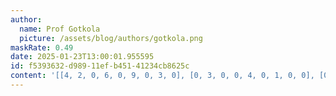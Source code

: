 ```yaml
---
author:
  name: Prof Gotkola
  picture: /assets/blog/authors/gotkola.png
maskRate: 0.49
date: 2025-01-23T13:00:01.955595
id: f5393632-d989-11ef-b451-41234cb8625c
content: '[[4, 2, 0, 6, 0, 9, 0, 3, 0], [0, 3, 0, 0, 4, 0, 1, 0, 0], [0, 0, 0, 0, 5, 7, 2, 8, 0], [0, 0, 4, 2, 3, 1, 0, 7, 5], [0, 7, 2, 9, 6, 0, 8, 4, 1], [0, 0, 1, 4, 7, 0, 3, 0, 0], [0, 0, 3, 0, 8, 0, 6, 2, 0], [8, 0, 0, 0, 0, 6, 4, 0, 0], [2, 4, 6, 0, 9, 0, 0, 5, 8]]'
---
```


